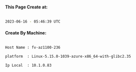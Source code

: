 
   
#### This Page Create at:

```bash

2023-06-16 - 05:46:39 UTC

```

#### Create By Machine:

```bash

Host Name : fv-az1100-236

platform  : Linux-5.15.0-1039-azure-x86_64-with-glibc2.35

Ip Local  : 10.1.0.83

```

